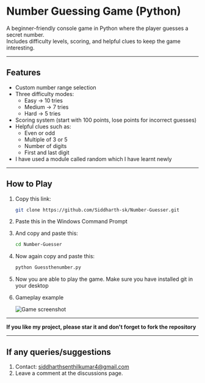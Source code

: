 # Number Guessing Game (Python)

A beginner-friendly console game in Python where the player guesses a secret number.  
Includes difficulty levels, scoring, and helpful clues to keep the game interesting.

---

## Features
- Custom number range selection  
- Three difficulty modes:
  - Easy → 10 tries  
  - Medium → 7 tries  
  - Hard → 5 tries  
- Scoring system (start with 100 points, lose points for incorrect guesses)  
- Helpful clues such as:
  - Even or odd  
  - Multiple of 3 or 5  
  - Number of digits  
  - First and last digit
- I have used a module called random which I have learnt newly

---

## How to Play
1. Copy this link:
   ```bash
   git clone https://github.com/Siddharth-sk/Number-Guesser.git

2. Paste this in the Windows Command Prompt

3. And copy and paste this:
   ```bash
   cd Number-Guesser

4. Now again copy and paste this:
   ```bash
   python Guessthenumber.py

5. Now you are able to play the game. Make sure you have installed git in your desktop

6. Gameplay example
   
   ![Game screenshot](assets/screenshot.png)
   
---

**If you like my project, please star it and don't forget to fork the repository**

---

##  If any queries/suggestions
1. Contact: siddharthsenthilkumar4@gmail.com
2. Leave a comment at the discussions page.
